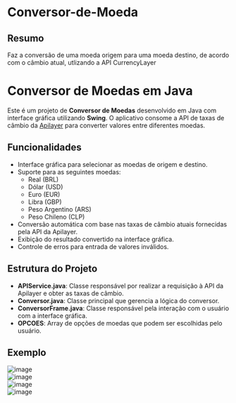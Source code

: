 # Conversor-de-Moeda
## Resumo
Faz a conversão de uma moeda origem para uma moeda destino, de acordo com o câmbio atual, utlizando a API CurrencyLayer
# Conversor de Moedas em Java

Este é um projeto de **Conversor de Moedas** desenvolvido em Java com interface gráfica utilizando **Swing**. O aplicativo consome a API de taxas de câmbio da [Apilayer](https://apilayer.com/) para converter valores entre diferentes moedas.

## Funcionalidades

- Interface gráfica para selecionar as moedas de origem e destino.
- Suporte para as seguintes moedas:
    - Real (BRL)
    - Dólar (USD)
    - Euro (EUR)
    - Libra (GBP)
    - Peso Argentino (ARS)
    - Peso Chileno (CLP)
- Conversão automática com base nas taxas de câmbio atuais fornecidas pela API da Apilayer.
- Exibição do resultado convertido na interface gráfica.
- Controle de erros para entrada de valores inválidos.

## Estrutura do Projeto

- **APIService.java**: Classe responsável por realizar a requisição à API da Apilayer e obter as taxas de câmbio.
- **Conversor.java**: Classe principal que gerencia a lógica do conversor.
- **ConversorFrame.java**: Classe responsável pela interação com o usuário com a interface gráfica.
- **OPCOES**: Array de opções de moedas que podem ser escolhidas pelo usuário.


## Exemplo

![image](https://github.com/user-attachments/assets/8c31ce4f-c35e-47a9-a95c-100b994a0bff)
</br>
![image](https://github.com/user-attachments/assets/0aa58055-2779-4f93-a74b-9c08cb18b75b)
</br>
![image](https://github.com/user-attachments/assets/81b7392a-bc81-4a44-b4e9-27dbf1854dad)
</br>
![image](https://github.com/user-attachments/assets/b586d5c3-1e88-496e-93b0-7e5dcdacc5cc)

